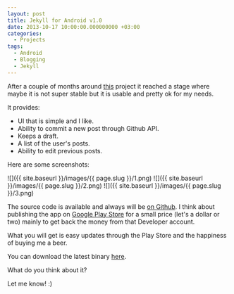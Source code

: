 ```yaml
---
layout: post
title: Jekyll for Android v1.0
date: 2013-10-17 10:00:00.000000000 +03:00
categories:
  - Projects
tags:
  - Android
  - Blogging
  - Jekyll
---
```


After a couple of months around [this](https:///github.com/tsagi/jekyllforandroid) project it reached a stage where maybe it is not super stable but it is usable and pretty ok for my needs.

<!--more-->

It provides:

- UI that is simple and I like.
- Ability to commit a new post through Github API.
- Keeps a draft.
- A list of the user's posts.
- Ability to edit previous posts.

Here are some screenshots:

![]({{ site.baseurl }}/images/{{ page.slug }}/1.png)
![]({{ site.baseurl }}/images/{{ page.slug }}/2.png)
![]({{ site.baseurl }}/images/{{ page.slug }}/3.png)

The source code is available and always will be [on Github](https://github.com/tsagi/jekyll-client-for-android).
I think about publishing the app on [Google Play Store](https://play.google.com/store) for a small
price (let's a dollar or two) mainly to get back the money from that Developer account.

What you will get is easy updates through the Play Store and the happiness of buying me a beer.

You can download the latest binary [here](https://github.com/tsagi/jekyll-client-for-android/blob/master/README.md#download).

What do you think about it?

Let me know! :)

